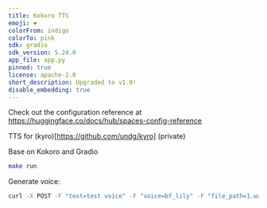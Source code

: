 ```yaml
---
title: Kokoro TTS
emoji: ❤️
colorFrom: indigo
colorTo: pink
sdk: gradio
sdk_version: 5.24.0
app_file: app.py
pinned: true
license: apache-2.0
short_description: Upgraded to v1.0!
disable_embedding: true
---
```


Check out the configuration reference at https://huggingface.co/docs/hub/spaces-config-reference

TTS for (kyro)[https://github.com/undg/kyro] (private)

Base on Kokoro and Gradio

```bash
make run
```

Generate voice:

```bash
curl -X POST -F "text=test voice" -F "voice=bf_lily" -F "file_path=1.wav" http://localhost:8000/tts
```

